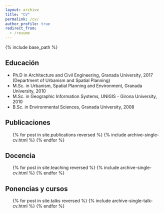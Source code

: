 ```yaml
---
layout: archive
title: "CV"
permalink: /cv/
author_profile: true
redirect_from:
  - /resume
---
```


{% include base_path %}

## Educación

* Ph.D in Architecture and Civil Engineering, Granada University, 2017  
  (Department of Urbanism and Spatial Planning)
* M.Sc. in Urbanism, Spatial Planning and Environment, Granada University, 2010
* M.Sc. in Geographic Information Systems, UNIGIS - Girona University, 2010
* B.Sc. in Environmental Sciences, Granada University, 2008

## Publicaciones

  <ul>{% for post in site.publications reversed %}
    {% include archive-single-cv.html %}
  {% endfor %}</ul>

## Docencia

  <ul>{% for post in site.teaching reversed %}
    {% include archive-single-cv.html %}
  {% endfor %}</ul>

## Ponencias y cursos

  <ul>{% for post in site.talks reversed %}
    {% include archive-single-talk-cv.html %}
  {% endfor %}</ul>
